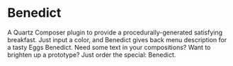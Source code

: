 # Benedict

A Quartz Composer plugin to provide a procedurally-generated satisfying breakfast. Just input a color, and Benedict gives back menu description for a tasty Eggs Benedict. Need some text in your compositions? Want to brighten up a prototype? Just order the special: Benedict.
